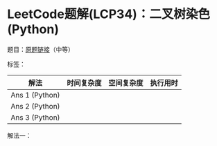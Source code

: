 # LeetCode题解(LCP34)：二叉树染色(Python)

题目：[原题链接](https://leetcode-cn.com/problems/er-cha-shu-ran-se-UGC/)（中等）

标签：

| 解法           | 时间复杂度 | 空间复杂度 | 执行用时 |
| -------------- | ---------- | ---------- | -------- |
| Ans 1 (Python) |            |            |          |
| Ans 2 (Python) |            |            |          |
| Ans 3 (Python) |            |            |          |

解法一：

